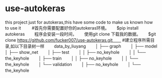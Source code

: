 # use-autokeras　　
this project just for autokeras,this have some code to make us known how to use it 　　
#首先你需要配置好你的autokeras环境。　　
$pip install autokeras　　
程序会安装一段时间，　　
使用git clone 下载我的数据。　　
$git clone https://github.com/fucker007/use-autokeras.git　　
#建立程序所需目录,如以下目录树一样　　
data_by_liuyang　　
│   ├── graph　　
│   ├── model　　
│   ├── show_net　　
│   ├── test　　
│   │   ├── no_keyhole　　
│   │   └── the_keyhole　　
│   ├── train　　
│   │   ├── no_keyhole　　
│   │   └── the_keyhole　　
│   └── validation　　
│       ├── no_keyhole　　
│       └── the_keyhole　　
